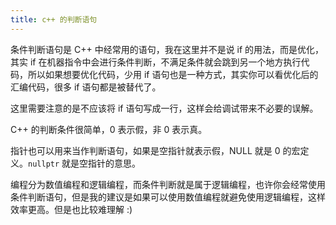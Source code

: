 ```yaml
---
title: c++ 的判断语句
---
```


条件判断语句是 C++ 中经常用的语句，我在这里并不是说 if 的用法，而是优化，其实 if 在机器指令中会进行条件判断，不满足条件就会跳到另一个地方执行代码，所以如果想要优化代码，少用 if 语句也是一种方式，其实你可以看优化后的汇编代码，很多 if 语句都是被替代了。

这里需要注意的是不应该将 if 语句写成一行，这样会给调试带来不必要的误解。

C++ 的判断条件很简单，0 表示假，非 0 表示真。

指针也可以用来当作判断语句，如果是空指针就表示假，NULL 就是 0 的宏定义。`nullptr` 就是空指针的意思。

编程分为数值编程和逻辑编程，而条件判断就是属于逻辑编程，也许你会经常使用条件判断语句，但是我的建议是如果可以使用数值编程就避免使用逻辑编程，这样效率更高。但是也比较难理解 :)

